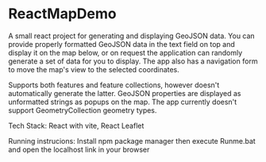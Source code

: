# ReactMapDemo

A small react project for generating and displaying GeoJSON data. You can provide properly formatted GeoJSON data in the text field on top and display it on the map below, or on request the application can randomly generate a set of data for you to display. The app also has a navigation form to move the map's view to the selected coordinates.

Supports both features and feature collections, however doesn't automatically generate the latter.
GeoJSON properties are displayed as unformatted strings as popups on the map.
The app currently doesn't support GeometryCollection geometry types.

Tech Stack: React with vite, React Leaflet

Running instrucions: Install npm package manager then execute Runme.bat and open the localhost link in your browser
